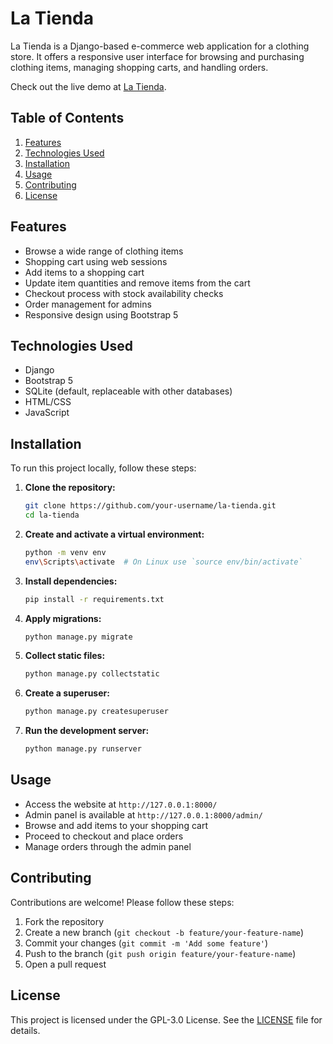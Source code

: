 # La Tienda

La Tienda is a Django-based e-commerce web application for a clothing store. It offers a responsive user interface for browsing and purchasing clothing items, managing shopping carts, and handling orders.

Check out the live demo at [La Tienda](http://latienda.pythonanywhere.com).

## Table of Contents

1. [Features](#features)
2. [Technologies Used](#technologies-used)
3. [Installation](#installation)
4. [Usage](#usage)
5. [Contributing](#contributing)
6. [License](#license)

## Features

- Browse a wide range of clothing items
- Shopping cart using web sessions
- Add items to a shopping cart
- Update item quantities and remove items from the cart
- Checkout process with stock availability checks
- Order management for admins
- Responsive design using Bootstrap 5

## Technologies Used

- Django
- Bootstrap 5
- SQLite (default, replaceable with other databases)
- HTML/CSS
- JavaScript

## Installation

To run this project locally, follow these steps:

1. **Clone the repository:**
    ```bash
    git clone https://github.com/your-username/la-tienda.git
    cd la-tienda
    ```

2. **Create and activate a virtual environment:**
    ```bash
    python -m venv env
    env\Scripts\activate  # On Linux use `source env/bin/activate`
    ```

3. **Install dependencies:**
    ```bash
    pip install -r requirements.txt
    ```

4. **Apply migrations:**
    ```bash
    python manage.py migrate
    ```
    
5. **Collect static files:**
    ```bash
    python manage.py collectstatic
    ```

6. **Create a superuser:**
    ```bash
    python manage.py createsuperuser
    ```

7. **Run the development server:**
    ```bash
    python manage.py runserver
    ```

## Usage

- Access the website at `http://127.0.0.1:8000/`
- Admin panel is available at `http://127.0.0.1:8000/admin/`
- Browse and add items to your shopping cart
- Proceed to checkout and place orders
- Manage orders through the admin panel

## Contributing

Contributions are welcome! Please follow these steps:

1. Fork the repository
2. Create a new branch (`git checkout -b feature/your-feature-name`)
3. Commit your changes (`git commit -m 'Add some feature'`)
4. Push to the branch (`git push origin feature/your-feature-name`)
5. Open a pull request

## License

This project is licensed under the GPL-3.0 License. See the [LICENSE](LICENSE.txt) file for details.
